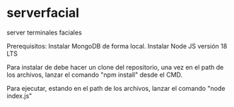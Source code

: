 # serverfacial
server terminales faciales


Prerequisitos: 
Instalar MongoDB de forma local.
Instalar Node JS versión 18 LTS

Para instalar de debe hacer un clone del repositorio, una vez en el path de los archivos, lanzar el comando  "npm install" desde el CMD.

Para ejecutar, estando en el path de los archivos, lanzar el comando "node index.js"

